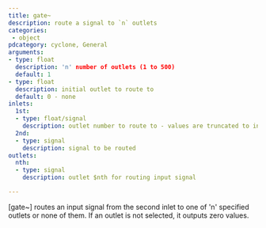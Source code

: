 ```yaml
---
title: gate~
description: route a signal to `n` outlets
categories:
 - object
pdcategory: cyclone, General
arguments:
- type: float
  description: 'n' number of outlets (1 to 500)
  default: 1
- type: float
  description: initial outlet to route to
  default: 0 - none
inlets:
  1st:
  - type: float/signal
    description: outlet number to route to - values are truncated to integers and clipped from 0 to number of outlets
  2nd:
  - type: signal
    description: signal to be routed
outlets:
  nth:
  - type: signal
    description: outlet $nth for routing input signal

---
```


[gate~] routes an input signal from the second inlet to one of 'n' specified outlets or none of them. If an outlet is not selected, it outputs zero values.

